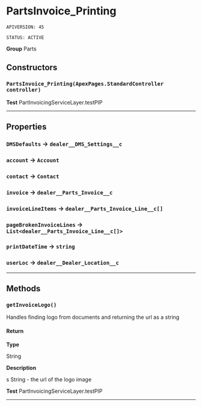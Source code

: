 # PartsInvoice_Printing

`APIVERSION: 45`

`STATUS: ACTIVE`

**Group** Parts

## Constructors
### `PartsInvoice_Printing(ApexPages.StandardController controller)`

**Test** PartInvoicingServiceLayer.testPIP

---
## Properties

### `DMSDefaults` → `dealer__DMS_Settings__c`


### `account` → `Account`


### `contact` → `Contact`


### `invoice` → `dealer__Parts_Invoice__c`


### `invoiceLineItems` → `dealer__Parts_Invoice_Line__c[]`


### `pageBrokenInvoiceLines` → `List<dealer__Parts_Invoice_Line__c[]>`


### `printDateTime` → `string`


### `userLoc` → `dealer__Dealer_Location__c`


---
## Methods
### `getInvoiceLogo()`

Handles finding logo from documents and returning the url as a string

#### Return

**Type**

String

**Description**

s String - the url of the logo image


**Test** PartInvoicingServiceLayer.testPIP

---
